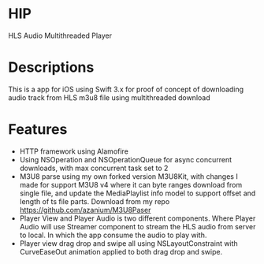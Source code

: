 # HIP
HLS Audio Multithreaded Player

# Descriptions
This is a app for iOS using Swift 3.x for proof of concept of downloading audio track from HLS m3u8 file using multithreaded download

# Features
* HTTP framework using Alamofire
* Using NSOperation and NSOperationQueue for async concurrent downloads, with max concurrent task set to 2
* M3U8 parse using my own forked version M3U8Kit, with changes I made for support M3U8 v4 where it can byte ranges download from single file, and update the MediaPlaylist info model to support offset and length of ts file parts. Download from my repo https://github.com/azanium/M3U8Paser
* Player View and Player Audio is two different components. Where Player Audio will use Streamer component to stream the HLS audio from server to local. In which the app consume the audio to play with.
* Player view drag drop and swipe all using NSLayoutConstraint with CurveEaseOut animation applied to both drag drop and swipe.